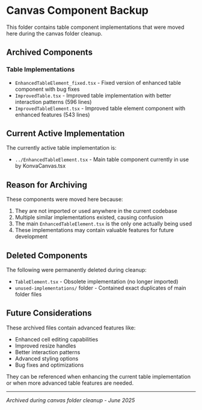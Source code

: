 # Canvas Component Backup

This folder contains table component implementations that were moved here during the canvas folder cleanup.

## Archived Components

### Table Implementations
- `EnhancedTableElement_fixed.tsx` - Fixed version of enhanced table component with bug fixes
- `ImprovedTable.tsx` - Improved table implementation with better interaction patterns (596 lines)
- `ImprovedTableElement.tsx` - Improved table element component with enhanced features (543 lines)

## Current Active Implementation

The currently active table implementation is:
- `../EnhancedTableElement.tsx` - Main table component currently in use by KonvaCanvas.tsx

## Reason for Archiving

These components were moved here because:
1. They are not imported or used anywhere in the current codebase
2. Multiple similar implementations existed, causing confusion
3. The main `EnhancedTableElement.tsx` is the only one actually being used
4. These implementations may contain valuable features for future development

## Deleted Components

The following were permanently deleted during cleanup:
- `TableElement.tsx` - Obsolete implementation (no longer imported)
- `unused-implementations/` folder - Contained exact duplicates of main folder files

## Future Considerations

These archived files contain advanced features like:
- Enhanced cell editing capabilities
- Improved resize handles
- Better interaction patterns
- Advanced styling options
- Bug fixes and optimizations

They can be referenced when enhancing the current table implementation or when more advanced table features are needed.

---
*Archived during canvas folder cleanup - June 2025*